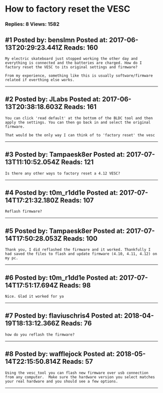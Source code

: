 # How to factory reset the VESC

### Replies: 8 Views: 1582

## \#1 Posted by: benslmn Posted at: 2017-06-13T20:29:23.441Z Reads: 160

```
My electric skateboard just stopped working the other day and everything is connected and the batteries are charged. How do I factory reset the VESC to its original settings and firmware?

From my experience, something like this is usually software/firmware related if everthing else works.
```

---
## \#2 Posted by: JLabs Posted at: 2017-06-13T20:38:18.603Z Reads: 161

```
You can click 'read default' at the bottom of the BLDC tool and then apply the settings. You can then go back in and select the original firmware.

That would be the only way I can think of to 'factory reset' the vesc
```

---
## \#3 Posted by: Tampaesk8er Posted at: 2017-07-13T11:10:52.054Z Reads: 121

```
Is there any other ways to factory reset a 4.12 VESC?
```

---
## \#4 Posted by: t0m_r1dd1e Posted at: 2017-07-14T17:21:32.180Z Reads: 107

```
Reflash firmware?
```

---
## \#5 Posted by: Tampaesk8er Posted at: 2017-07-14T17:50:28.053Z Reads: 100

```
Thank you, I did reflashed the firmware and it worked. Thankfully I had saved the files to flash and update firmware (4.10, 4.11, 4.12) on my pc.
```

---
## \#6 Posted by: t0m_r1dd1e Posted at: 2017-07-14T17:51:17.694Z Reads: 98

```
Nice. Glad it worked for ya
```

---
## \#7 Posted by: flaviuschris4 Posted at: 2018-04-19T18:13:12.366Z Reads: 76

```
how do you reflash the firmware?
```

---
## \#8 Posted by: wafflejock Posted at: 2018-05-14T22:15:50.814Z Reads: 57

```
Using the vesc_tool you can flash new firmware over usb connection from any computer.  Make sure the hardware version you select matches your real hardware and you should see a few options.
```

---

